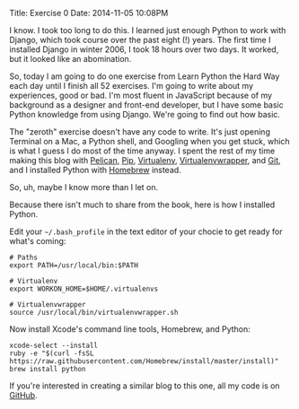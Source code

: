 Title: Exercise 0
Date: 2014-11-05 10:08PM

I know. I took too long to do this. I learned just enough Python to work with Django, which took course over the past eight (!) years. The first time I installed Django in winter 2006, I took 18 hours over two days. It worked, but it looked like an abomination.

So, today I am going to do one exercise from Learn Python the Hard Way each day until I finish all 52 exercises. I'm going to write about my experiences, good or bad. I'm most fluent in JavaScript because of my background as a designer and front-end developer, but I have some basic Python knowledge from using Django. We're going to find out how basic.

The "zeroth" exercise doesn't have any code to write. It's just opening Terminal on a Mac, a Python shell, and Googling when you get stuck, which is what I guess I do most of the time anyway. I spent the rest of my time making this blog with [Pelican](http://blog.getpelican.com/), [Pip](https://pip.pypa.io/), [Virtualenv](http://virtualenv.readthedocs.org/), [Virtualenvwrapper](http://virtualenvwrapper.readthedocs.org/), and [Git](http://git-scm.com/), and I installed Python with [Homebrew](http://brew.sh/) instead.

So, uh, maybe I know more than I let on.

Because there isn't much to share from the book, here is how I installed Python.

Edit your `~/.bash_profile` in the text editor of your chocie to get ready for what's coming:

```
# Paths
export PATH=/usr/local/bin:$PATH

# Virtualenv
export WORKON_HOME=$HOME/.virtualenvs

# Virtualenvwrapper
source /usr/local/bin/virtualenvwrapper.sh
```

Now install Xcode's command line tools, Homebrew, and Python:

```
xcode-select --install
ruby -e "$(curl -fsSL https://raw.githubusercontent.com/Homebrew/install/master/install)"
brew install python
```

If you're interested in creating a similar blog to this one, all my code is on [GitHub](https://github.com/richardcornish/lpthw).